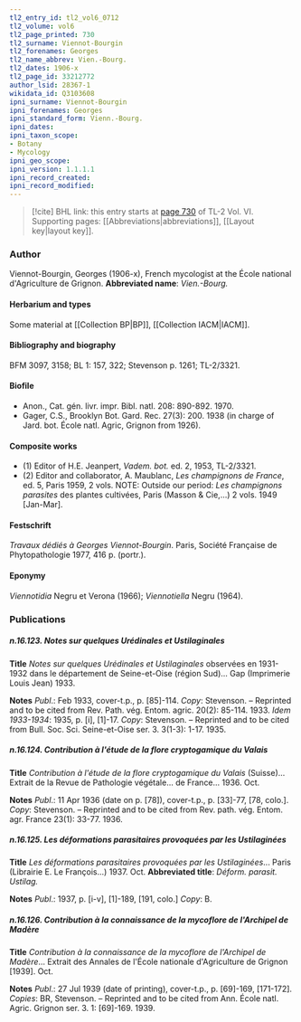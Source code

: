 ```yaml
---
tl2_entry_id: tl2_vol6_0712
tl2_volume: vol6
tl2_page_printed: 730
tl2_surname: Viennot-Bourgin
tl2_forenames: Georges
tl2_name_abbrev: Vien.-Bourg.
tl2_dates: 1906-x
tl2_page_id: 33212772
author_lsid: 28367-1
wikidata_id: Q3103608
ipni_surname: Viennot-Bourgin
ipni_forenames: Georges
ipni_standard_form: Vienn.-Bourg.
ipni_dates: 
ipni_taxon_scope: 
- Botany
- Mycology
ipni_geo_scope: 
ipni_version: 1.1.1.1
ipni_record_created: 
ipni_record_modified:
---
```



> [!cite] BHL link: this entry starts at [page 730](https://www.biodiversitylibrary.org/page/33212772) of TL-2 Vol. VI.
> Supporting pages: [[Abbreviations|abbreviations]], [[Layout key|layout key]].

### Author

Viennot-Bourgin, Georges (1906-x), French mycologist at the École national d'Agriculture de Grignon. 
**Abbreviated name**: *Vien.-Bourg.*

#### Herbarium and types

Some material at [[Collection BP|BP]], [[Collection IACM|IACM]].

#### Bibliography and biography

BFM 3097, 3158; BL 1: 157, 322; Stevenson p. 1261; TL-2/3321.

#### Biofile

- Anon., Cat. gén. livr. impr. Bibl. natl. 208: 890-892. 1970.
- Gager, C.S., Brooklyn Bot. Gard. Rec. 27(3): 200. 1938 (in charge of Jard. bot. École natl. Agric, Grignon from 1926).

#### Composite works

- (1) Editor of H.E. Jeanpert, *Vadem. bot.* ed. 2, 1953, TL-2/3321.
- (2) Editor and collaborator, A. Maublanc, *Les champignons de France*, ed. 5, Paris 1959, 2 vols.
NOTE: Outside our period: *Les champignons parasites* des plantes cultivées, Paris (Masson & Cie,...) 2 vols. 1949 \[Jan-Mar\].

#### Festschrift

*Travaux dédiés à Georges Viennot-Bourgin*. Paris, Société Française de Phytopathologie 1977, 416 p. (portr.).

#### Eponymy

*Viennotidia* Negru et Verona (1966); *Viennotiella* Negru (1964).

### Publications

##### n.16.123. Notes sur quelques Urédinales et Ustilaginales

**Title**
*Notes sur quelques Urédinales et Ustilaginales* observées en 1931-1932 dans le département de Seine-et-Oise (région Sud)... Gap (Imprimerie Louis Jean) 1933.

**Notes**
*Publ*.: Feb 1933, cover-t.p., p. \[85\]-114. *Copy*: Stevenson. – Reprinted and to be cited from Rev. Path. vég. Entom. agric. 20(2): 85-114. 1933.
*Idem 1933-1934*: 1935, p. \[i\], \[1\]-17. *Copy*: Stevenson. – Reprinted and to be cited from Bull. Soc. Sci. Seine-et-Oise ser. 3. 3(1-3): 1-17. 1935.

##### n.16.124. Contribution à l'étude de la flore cryptogamique du Valais

**Title**
*Contribution à l'étude de la flore cryptogamique du Valais* (Suisse)... Extrait de la Revue de Pathologie végétale... de France... 1936. Oct.

**Notes**
*Publ*.: 11 Apr 1936 (date on p. \[78\]), cover-t.p., p. \[33\]-77, \[78, colo.\]. *Copy*: Stevenson. – Reprinted and to be cited from Rev. path. vég. Entom. agr. France 23(1): 33-77. 1936.

##### n.16.125. Les déformations parasitaires provoquées par les Ustilaginées

**Title**
*Les déformations parasitaires provoquées par les Ustilaginées*... Paris (Librairie E. Le François...) 1937. Oct.
**Abbreviated title**: *Déform. parasit. Ustilag.*

**Notes**
*Publ*.: 1937, p. \[i-v\], \[1\]-189, \[191, colo.\] *Copy*: B.

##### n.16.126. Contribution à la connaissance de la mycoflore de l'Archipel de Madère

**Title**
*Contribution à la connaissance de la mycoflore de l'Archipel de Madère*... Extrait des Annales de l'École nationale d'Agriculture de Grignon \[1939\]. Oct.

**Notes**
*Publ*.: 27 Jul 1939 (date of printing), cover-t.p., p. \[69\]-169, \[171-172\]. *Copies*: BR, Stevenson. – Reprinted and to be cited from Ann. École natl. Agric. Grignon ser. 3. 1: \[69\]-169. 1939.

